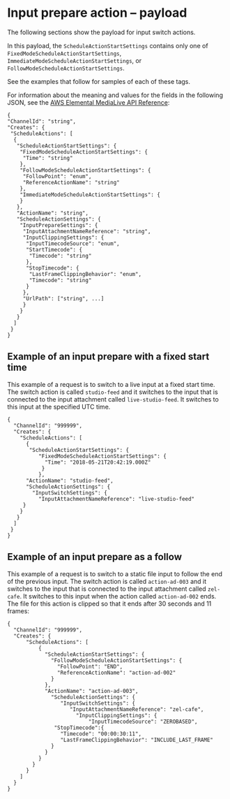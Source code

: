 # Input prepare action – payload<a name="cli-schedule-fields-for-input-prep"></a>

The following sections show the payload for input switch actions\. 

In this payload, the `ScheduleActionStartSettings` contains only one of `FixedModeScheduleActionStartSettings`, `ImmediateModeScheduleActionStartSettings`, or `FollowModeScheduleActionStartSettings`\.

See the examples that follow for samples of each of these tags\.

For information about the meaning and values for the fields in the following JSON, see the [AWS Elemental MediaLive API Reference](https://docs.aws.amazon.com/medialive/latest/apireference/):

```
{
"ChannelId": "string",
"Creates": {
 "ScheduleActions": [
  {
   "ScheduleActionStartSettings": {
    "FixedModeScheduleActionStartSettings": {
     "Time": "string"
    },
    "FollowModeScheduleActionStartSettings": {
     "FollowPoint": "enum",
     "ReferenceActionName": "string"
    },
    "ImmediateModeScheduleActionStartSettings": {
    }
   },
   "ActionName": "string",
   "ScheduleActionSettings": {
    "InputPrepareSettings": {
     "InputAttachmentNameReference": "string",
     "InputClippingSettings": {
      "InputTimecodeSource": "enum",
      "StartTimecode": {
       "Timecode": "string"
      },
      "StopTimecode": {
       "LastFrameClippingBehavior": "enum",
       "Timecode": "string"
      }
     },
     "UrlPath": ["string", ...]
     }
    }
   }
  ]
 }
}
```

## Example of an input prepare with a fixed start time<a name="json-prep-example-1"></a>

This example of a request is to switch to a live input at a fixed start time\. The switch action is called `studio-feed` and it switches to the input that is connected to the input attachment called `live-studio-feed`\. It switches to this input at the specified UTC time\. 

```
{
  "ChannelId": "999999",
  "Creates": {
    "ScheduleActions": [
      {
       "ScheduleActionStartSettings": {
          "FixedModeScheduleActionStartSettings": {
            "Time": "2018-05-21T20:42:19.000Z"
           }
          },
      "ActionName": "studio-feed",
      "ScheduleActionSettings": {
        "InputSwitchSettings": {
          "InputAttachmentNameReference": "live-studio-feed"
     }
    }
   }
  ]
 }
}
```

## Example of an input prepare as a follow<a name="json-prep-example-2"></a>

This example of a request is to switch to a static file input to follow the end of the previous input\. The switch action is called `action-ad-003` and it switches to the input that is connected to the input attachment called `zel-cafe`\. It switches to this input when the action called `action-ad-002` ends\. The file for this action is clipped so that it ends after 30 seconds and 11 frames:

```
{
  "ChannelId": "999999",
  "Creates": {
      "ScheduleActions": [
          {
            "ScheduleActionStartSettings": {
              "FollowModeScheduleActionStartSettings": {
                "FollowPoint": "END",
                "ReferenceActionName": "action-ad-002"
              }
            },
            "ActionName": "action-ad-003",
              "ScheduleActionSettings": {
                 "InputSwitchSettings": {
                    "InputAttachmentNameReference": "zel-cafe",
                      "InputClippingSettings": {
                          "InputTimecodeSource": "ZEROBASED",
               "StopTimecode":{
                 "Timecode": "00:00:30:11",
                 "LastFrameClippingBehavior": "INCLUDE_LAST_FRAME"
              }
            }
          }
        }
      }
    ]
  }
}
```